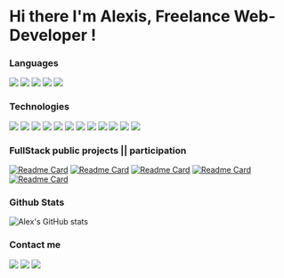 # Hi there I'm Alexis, Freelance Web-Developer !

### Languages
![](https://img.shields.io/badge/JavaScript-F7DF1E?style=for-the-badge&logo=javascript&logoColor=black) ![](https://img.shields.io/badge/Ruby-CC342D?style=for-the-badge&logo=ruby&logoColor=white) ![](https://img.shields.io/badge/TypeScript-007ACC?style=for-the-badge&logo=typescript&logoColor=white) ![](https://img.shields.io/badge/CSS3-1572B6?style=for-the-badge&logo=css3&logoColor=white) ![](https://img.shields.io/badge/HTML5-E34F26?style=for-the-badge&logo=html5&logoColor=white)

### Technologies
![](https://img.shields.io/badge/Ruby_on_Rails-CC0000?style=for-the-badge&logo=ruby-on-rails&logoColor=white) ![](https://img.shields.io/badge/React-20232A?style=for-the-badge&logo=react&logoColor=61DAFB) ![](https://img.shields.io/badge/Redux-593D88?style=for-the-badge&logo=redux&logoColor=white) ![](https://img.shields.io/badge/Git-F05032?style=for-the-badge&logo=git&logoColor=white) ![](https://img.shields.io/badge/Heroku-430098?style=for-the-badge&logo=heroku&logoColor=white) ![](https://img.shields.io/badge/Netlify-00C7B7?style=for-the-badge&logo=netlify&logoColor=white) ![](https://img.shields.io/badge/Amazon_AWS-232F3E?style=for-the-badge&logo=amazon-aws&logoColor=white) ![](https://img.shields.io/badge/Bootstrap-563D7C?style=for-the-badge&logo=bootstrap&logoColor=white) ![](https://img.shields.io/badge/npm-CB3837?style=for-the-badge&logo=npm&logoColor=white) ![](https://img.shields.io/badge/Yarn-2C8EBB?style=for-the-badge&logo=yarn&logoColor=white) ![](https://img.shields.io/badge/redis-CC0000.svg?&style=for-the-badge&logo=redis&logoColor=white) ![](https://img.shields.io/badge/Node.js-43853D?style=for-the-badge&logo=node-dot-js&logoColor=white)

### FullStack public projects || participation
[![Readme Card](https://github-readme-stats.vercel.app/api/pin/?username=hostolab&repo=covidliste)](https://github.com/anuraghazra/github-readme-stats) [![Readme Card](https://github-readme-stats.vercel.app/api/pin/?username=alex59495&repo=my_profile)](https://github.com/anuraghazra/github-readme-stats) [![Readme Card](https://github-readme-stats.vercel.app/api/pin/?username=alex59495&repo=lucas-site)](https://github.com/anuraghazra/github-readme-stats) [![Readme Card](https://github-readme-stats.vercel.app/api/pin/?username=alex59495&repo=ppsps_project)](https://github.com/anuraghazra/github-readme-stats) [![Readme Card](https://github-readme-stats.vercel.app/api/pin/?username=alex59495&repo=chomage_vi)](https://github.com/anuraghazra/github-readme-stats)

### Github Stats
![Alex's GitHub stats](https://github-readme-stats.vercel.app/api?username=alex59495&show_icons=true&theme=radical)

### Contact me
[![](https://img.shields.io/badge/LinkedIn-0077B5?style=for-the-badge&logo=linkedin&logoColor=white)](https://www.linkedin.com/in/alexis-lenoir-857496ab/) [![](https://img.shields.io/badge/WhatsApp-25D366?style=for-the-badge&logo=whatsapp&logoColor=white)](https://wa.me/+33650232096) [![](https://img.shields.io/badge/Gmail-D14836?style=for-the-badge&logo=gmail&logoColor=white)](mailto:alexis.lenoir60@gmail.com)